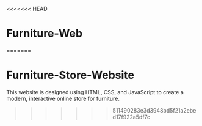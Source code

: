 <<<<<<< HEAD
# Furniture-Web
=======
# Furniture-Store-Website
This website is designed using HTML, CSS, and JavaScript to create a modern, interactive online store for furniture.
>>>>>>> 511490283e3d3948bd5f21a2ebed17f922a5df7c
